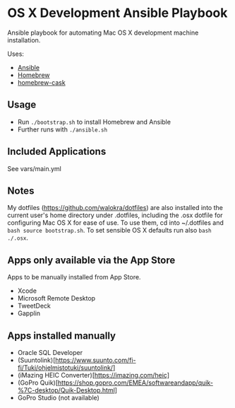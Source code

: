 # OS X Development Ansible Playbook

Ansible playbook for automating Mac OS X development machine installation.

Uses:
* [Ansible](http://www.ansible.com/)
* [Homebrew](http://brew.sh/)
* [homebrew-cask](https://github.com/caskroom/homebrew-cask)

## Usage

* Run `./bootstrap.sh` to install Homebrew and Ansible
* Further runs with `./ansible.sh`

## Included Applications

See vars/main.yml

## Notes

My dotfiles (https://github.com/walokra/dotfiles) are also installed into the current user's home directory under .dotfiles, including the .osx dotfile for configuring Mac OS X for ease of use. To use them, cd into ~/.dotfiles and ```bash
source bootstrap.sh```. To set sensible OS X defaults run also ```bash ./.osx```.

## Apps only available via the App Store

Apps to be manually installed from App Store.

* Xcode
* Microsoft Remote Desktop
* TweetDeck
* Gapplin

## Apps installed manually

* Oracle SQL Developer
* (Suuntolink)[https://www.suunto.com/fi-fi/Tuki/ohjelmistotuki/suuntolink/]
* (iMazing HEIC Converter)[https://imazing.com/heic]
* (GoPro Quik)[https://shop.gopro.com/EMEA/softwareandapp/quik-%7C-desktop/Quik-Desktop.html]
* GoPro Studio (not available)

